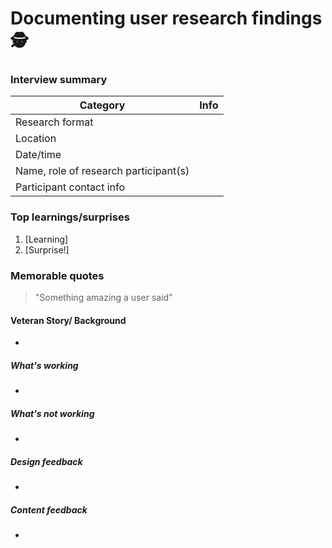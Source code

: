 # Documenting user research findings :detective:

### Interview summary

| Category | Info |
| --- | --- |
| Research format | |
| Location |
| Date/time |
| Name, role of research participant(s) |  |
| Participant contact info |  |

### Top learnings/surprises 
1. [Learning]
1. [Surprise!]

### Memorable quotes
> "Something amazing a user said"

#### Veteran Story/ Background
+ 

##### What's working
+

##### What's not working
+

##### Design feedback 
+

##### Content feedback 
+

